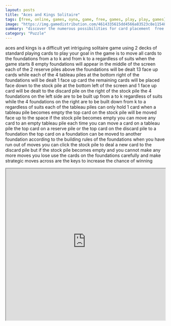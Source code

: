 ```yaml
---
layout: posts
title: "Aces and Kings Solitaire"
tags: [free, online, games, oyna, game, free, games, play, play, games]
image: "https://img.gamedistribution.com/4614335615dd4566a83523c8e115487e.jpg"
summary: "discover the numerous possibilities for card placement  free online games oyna game free games play play games"
category: "Puzzle"
---
```


aces and kings is a difficult yet intriguing solitaire game using 2 decks of standard playing cards to play your goal in the game is to move all cards to the foundations from a to k and from k to a regardless of suits when the game starts 8 empty foundations will appear in the middle of the screen each of the 2 reserve piles above the foundations will be dealt 13 face up cards while each of the 4 tableau piles at the bottom right of the foundations will be dealt 1 face up card the remaining cards will be placed face down to the stock pile at the bottom left of the screen and 1 face up card will be dealt to the discard pile on the right of the stock pile the 4 foundations on the left side are to be built up from a to k regardless of suits while the 4 foundations on the right are to be built down from k to a regardless of suits each of the tableau piles can only hold 1 card when a tableau pile becomes empty the top card on the stock pile will be moved face up to the space if the stock pile becomes empty you can move any card to an empty tableau pile each time you can move a card on a tableau pile the top card on a reserve pile or the top card on the discard pile to a foundation the top card on a foundation can be moved to another foundation according to the building rules of the foundations when you have run out of moves you can click the stock pile to deal a new card to the discard pile but if the stock pile becomes empty and you cannot make any more moves you lose use the cards on the foundations carefully and make strategic moves across are the keys to increase the chance of winning

<iframe width="100%" height="480px;" src="https://html5.gamedistribution.com/4614335615dd4566a83523c8e115487e/"></iframe>